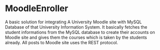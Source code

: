 # MoodleEnroller
A basic solution for integrating A University Moodle site with MySQL Database of that University Information System. It basically fetches the student informations from the MySQL database to create their accounts on Moodle site and gives them the courses which is taken by the students already. All posts to Moodle site uses the REST protocol.
